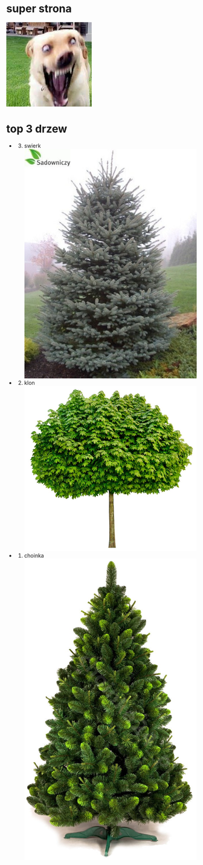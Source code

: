 # super strona
![zdjecie.jpg](zdjecie.jpg)

# top 3 drzew
- 3. swierk
![swierk](swierk.jpg)
- 2. klon
![klon](klon.jpg)
- 1. choinka
![choinka](choinka.jpg)
